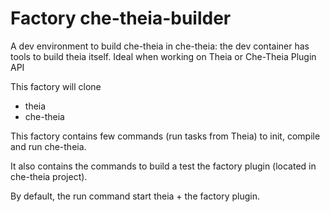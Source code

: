 Factory che-theia-builder
=======
A dev environment to build che-theia in che-theia: the dev container has tools to build theia itself.
Ideal when working on Theia or Che-Theia Plugin API

This factory will clone
- theia
- che-theia

This factory contains few commands (run tasks from Theia) to init, compile and run che-theia.

It also contains the commands to build a test the factory plugin (located in che-theia project).

By default, the run command start theia + the factory plugin.
